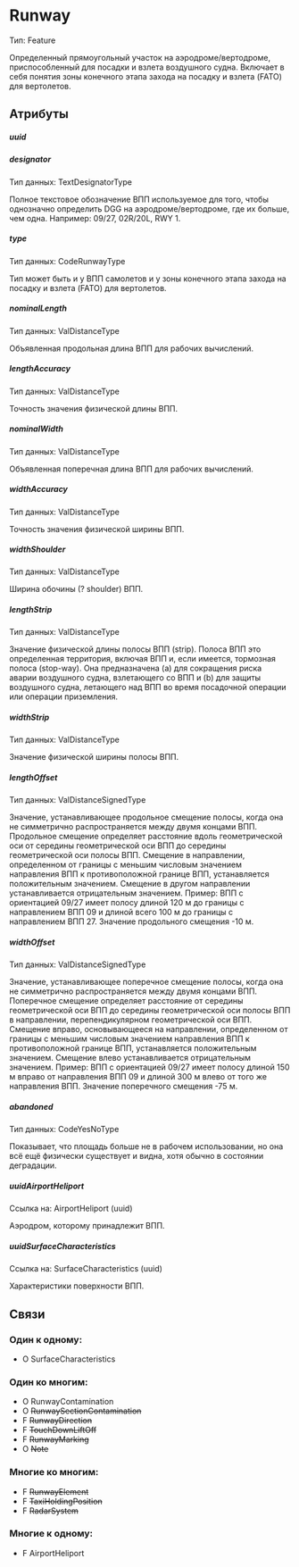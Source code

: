 Runway
===============
Тип: Feature

Определенный прямоугольный участок на аэродроме/вертодроме, приспособленный для посадки и взлета воздушного судна.
Включает в себя понятия зоны конечного этапа захода на посадку и взлета (FATO) для вертолетов.

## Атрибуты

##### uuid

##### designator
Тип данных: TextDesignatorType

Полное текстовое обозначение ВПП используемое для того, чтобы однозначно определить DGG на аэродроме/вертодроме, где их больше, чем одна.
Например: 09/27, 02R/20L, RWY 1.

##### type
Тип данных: CodeRunwayType

Тип может быть и у ВПП самолетов и у зоны конечного этапа захода на посадку и взлета (FATO) для вертолетов.

##### nominalLength
Тип данных: ValDistanceType

Объявленная продольная длина ВПП для рабочих вычислений.

##### lengthAccuracy
Тип данных: ValDistanceType

Точность значения физической длины ВПП.

##### nominalWidth
Тип данных: ValDistanceType

Объявленная поперечная длина ВПП для рабочих вычислений.

##### widthAccuracy
Тип данных: ValDistanceType

Точность значения физической ширины ВПП.

##### widthShoulder
Тип данных: ValDistanceType

Ширина обочины (? shoulder) ВПП.

##### lengthStrip
Тип данных: ValDistanceType

Значение физической длины полосы ВПП (strip). Полоса ВПП это определенная территория, включая ВПП и, если имеется, тормозная полоса (stop-way).
Она предназначена (a) для сокращения риска аварии воздушного судна, взлетающего со ВПП и (b) для защиты воздушного судна, летающего над ВПП во время посадочной операции или операции приземления.

##### widthStrip
Тип данных: ValDistanceType

Значение физической ширины полосы ВПП.

##### lengthOffset
Тип данных: ValDistanceSignedType

Значение, устанавливающее продольное смещение полосы, когда она не симметрично распространяется между двумя концами ВПП.
Продольное смещение определяет расстояние вдоль геометрической оси от середины геометрической оси ВПП до середины геометрической оси полосы ВПП. Смещение в направлении, определенном от границы с меньшим числовым значением направления ВПП к противоположной границе ВПП, устанавляется положительным значением. Смещение в другом направлении устанавливается отрицательным значением.
Пример: ВПП с ориентацией 09/27 имеет полосу длиной 120 м до границы с направлением ВПП 09 и длиной всего 100 м до границы с направлением ВПП 27. Значение продольного смещения -10 м.

##### widthOffset
Тип данных: ValDistanceSignedType

Значение, устанавливающее поперечное смещение полосы, когда она не симметрично распространяется между двумя концами ВПП.
Поперечное смещение определяет расстояние от середины геометрической оси ВПП до середины геометрической оси полосы ВПП в направлении, перепендикулярном геометрической оси ВПП. Смещение вправо, основывающееся на направлении, определенном от границы с меньшим числовым значением направления ВПП к противоположной границе ВПП, устанавляется положительным значением. Смещение влево устанавливается отрицательным значением.
Пример: ВПП с ориентацией 09/27 имеет полосу длиной 150 м вправо от направления ВПП 09 и длиной 300 м влево от того же направления ВПП. Значение поперечного смещения -75 м.

##### abandoned
Тип данных: CodeYesNoType

Показывает, что площадь больше не в рабочем использовании, но она всё ещё физически существует и видна, хотя обычно в состоянии деградации.


##### uuidAirportHeliport
Ссылка на: AirportHeliport (uuid)

Аэродром, которому принадлежит ВПП.

##### uuidSurfaceCharacteristics
Ссылка на: SurfaceCharacteristics (uuid)

Характеристики поверхности ВПП.


## Связи

### Один к одному:

- O SurfaceCharacteristics

### Один ко многим:

- O RunwayContamination
- O ~~RunwaySectionContamination~~
- F ~~RunwayDirection~~
- F ~~TouchDownLiftOff~~
- F ~~RunwayMarking~~
- O ~~Note~~

### Многие ко многим:

- F ~~RunwayElement~~
- F ~~TaxiHoldingPosition~~
- F ~~RadarSystem~~

### Многие к одному:

- F AirportHeliport
